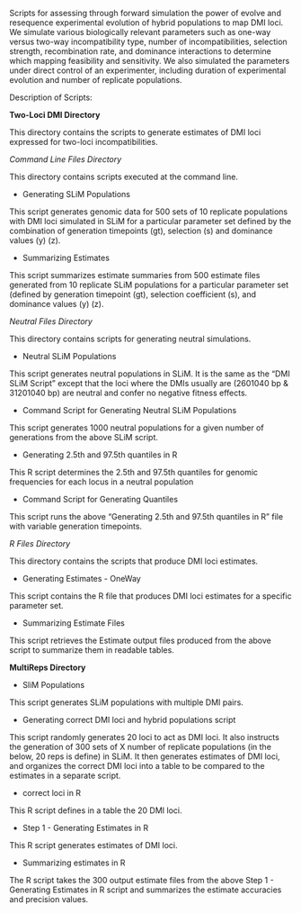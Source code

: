 Scripts for assessing through forward simulation the power of evolve and resequence experimental evolution of hybrid populations to map DMI loci. We simulate various biologically relevant parameters such as one-way versus two-way incompatibility type, number of incompatibilities, selection strength, recombination rate, and dominance interactions to determine which mapping feasibility and sensitivity. We also simulated the parameters under direct control of an experimenter, including duration of experimental evolution and number of replicate populations.

Description of Scripts:

**Two-Loci DMI Directory**

This directory contains the scripts to generate estimates of DMI loci expressed for two-loci      incompatibilities.

_Command Line Files Directory_

This directory contains scripts executed at the command line.

- Generating SLiM Populations

This script generates genomic data for 500 sets of 10 replicate populations with DMI loci simulated in SLiM for a particular parameter set defined by the combination of generation timepoints (gt), selection (s) and dominance values (y) (z).

- Summarizing Estimates

This script summarizes estimate summaries from 500 estimate files generated from 10 replicate SLiM populations for a particular parameter set (defined by generation timepoint (gt), selection coefficient (s), and dominance values (y) (z).

_Neutral Files Directory_

This directory contains scripts for generating neutral simulations.

- Neutral SLiM Populations

This script generates neutral populations in SLiM. It is the same as the “DMI SLiM Script” except that the loci where the DMIs usually are (2601040 bp & 31201040 bp) are neutral and confer no negative fitness effects.

- Command Script for Generating Neutral SLiM Populations

This script generates 1000 neutral populations for a given number of generations from the above SLiM script.

- Generating 2.5th and 97.5th quantiles in R

This R script determines the 2.5th and 97.5th quantiles for genomic frequencies for each locus in a neutral population 

- Command Script for Generating Quantiles

This script runs the above “Generating 2.5th and 97.5th quantiles in R” file with variable generation timepoints.

_R Files Directory_

This directory contains the scripts that produce DMI loci estimates.

- Generating Estimates - OneWay

This script contains the R file that produces DMI loci estimates for a specific parameter set.

- Summarizing Estimate Files

This script retrieves the Estimate output files produced from the above script to summarize them in readable tables.

**MultiReps Directory**

- SliM Populations

This script generates SLiM populations with multiple DMI pairs.

- Generating correct DMI loci and hybrid populations script

This script randomly generates 20 loci to act as DMI loci. It also instructs the generation of 300 sets of X number of replicate populations (in the below, 20 reps is define) in SLiM. It then generates estimates of DMI loci, and organizes the correct DMI loci into a table to be compared to the estimates in a separate script.

- correct loci in R

This R script defines in a table the 20 DMI loci.

- Step 1 - Generating Estimates in R

This R script generates estimates of DMI loci.

- Summarizing estimates in R

The R script takes the 300 output estimate files from the above Step 1 - Generating Estimates in R script and summarizes the estimate accuracies and precision values.
